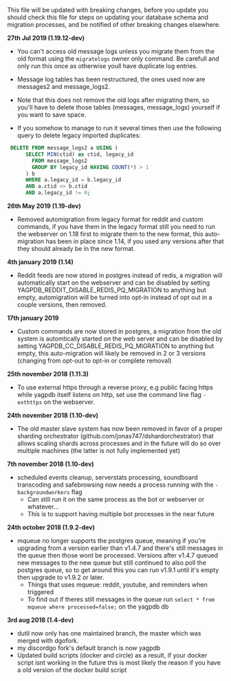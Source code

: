 This file will be updated with breaking changes, before you update you should check this file for steps on updating your database schema and migration processes, and be notified of other breaking changes elsewhere.

**27th Jul 2019 (1.19.12-dev)**

 - You can't access old message logs unless you migrate them from the old format using the `migratelogs` owner only command. Be carefull and only run this once as otherwise youll have duplicate log entries.
 - Message log tables has been restructured, the ones used now are messages2 and message_logs2. 
 - Note that this does not remove the old logs after migrating them, so you'll have to delete those tables (messages, message_logs) yourself if you want to save space.

 - If you somehow to manage to run it several times then use the following query to delete legacy imported duplicates:
```sql
 DELETE FROM message_logs2 a USING (
      SELECT MIN(ctid) as ctid, legacy_id
        FROM message_logs2 
        GROUP BY legacy_id HAVING COUNT(*) > 1
      ) b
      WHERE a.legacy_id = b.legacy_id
      AND a.ctid <> b.ctid
      AND a.legacy_id != 0;
```

**26th May 2019 (1.19-dev)**

 - Removed automigration from legacy format for reddit and custom commands, if you have them in the legacy format still you need to run the webserver on 1.18 first to migrate them to the new format, this auto-migration has been in place since 1.14, if you used any versions after that they should already be in the new format.

**4th january 2019 (1.14)**

 - Reddit feeds are now stored in postgres instead of redis, a migration will automatically start on the webserver and can be disabled by setting YAGPDB_REDDIT_DISABLE_REDIS_PQ_MIGRATION to anything but empty, automigration will be turned into opt-in instead of opt out in a couple versions, then removed.

**17th january 2019**

 - Custom commands are now stored in postgres, a migration from the old system is automtically started on the web server and can be disabled by setting YAGPDB_CC_DISABLE_REDIS_PQ_MIGRATION to anything but empty, this auto-migration will likely be removed in 2 or 3 versions (changing from opt-out to opt-in or complete removal)

**25th november 2018 (1.11.3)**

 - To use external https through a reverse proxy, e.g public facing https while yagpdb itself listens on http, set use the command line flag `-exthttps` on the webserver.

**24th november 2018 (1.10-dev)**

 - The old master slave system has now been removed in favor of a proper sharding orchestrator (github.com/jonas747/dshardorchestrator) that allows scaling shards across processes and in the future will do so over multiple machines (the latter is not fully implemented yet)

**7th november 2018 (1.10-dev)**
 - scheduled events cleanup, serverstats processing, soundboard transcoding and safebrowsing now needs a process running with the `-backgroundworkers` flag
     + Can still run it on the same process as the bot or webserver or whatever...
     + This is to support having multiple bot processes in the near future

**24th october 2018 (1.9.2-dev)**
 - mqueue no longer supports the postgres queue, meaning if you're upgrading from a version earlier than v1.4.7 and there's still messages in the queue then those wont be processed. Versions after v1.4.7 queued new messages to the new queue but still continued to also poll the postgres queue, so to get around this you can run v1.9.1 until it's empty then upgrade to v1.9.2 or later.
     + Things that uses mqueue: reddit, youtube, and reminders when triggered
     + To find out if theres still messages in the queue run `select * from mqueue where processed=false;` on the yagpdb db

**3rd aug 2018 (1.4-dev)**
 - dutil now only has one maintained branch, the master which was merged with dgofork.
 - my discordgo fork's default branch is now yagpdb
 - Updated build scripts (docker and circle) as a result, if your docker script isnt working in the future this is most likely the reason if you have a old version of the docker build script

